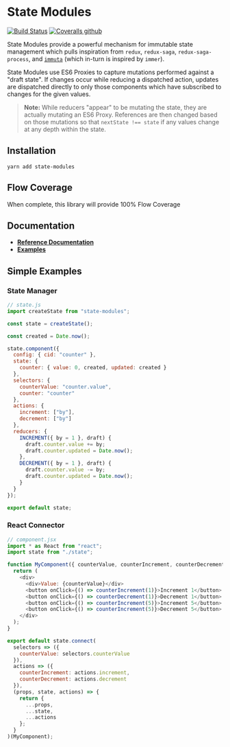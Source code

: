 # State Modules

[![Build Status](https://travis-ci.com/odo-network/state-modules.svg?branch=master)](https://travis-ci.com/odo-network/state-modules)
[![Coveralls github](https://img.shields.io/coveralls/github/jekyll/jekyll.svg)](https://github.com/odo-network/state-modules)

State Modules provide a powerful mechanism for immutable state management which pulls inspiration from `redux`, `redux-saga`, `redux-saga-process`, and [`immuta`](https://www.github.com/odo-network/immuta) (which in-turn is inspired by `immer`).

State Modules use ES6 Proxies to capture mutations performed against a "draft state". If changes occur while reducing a dispatched action, updates are dispatched directly to only those components which have subscribed to changes for the given values.

> **Note:** While reducers "appear" to be mutating the state, they are actually mutating an ES6 Proxy. References are then changed based on those mutations so that `nextState !== state` if any values change at any depth within the state.

## Installation

```
yarn add state-modules
```

## Flow Coverage

When complete, this library will provide 100% Flow Coverage

## Documentation

- [**Reference Documentation**](./docs/reference.md)
- [**Examples**](./docs/examples.md)

## Simple Examples

### State Manager

```javascript
// state.js
import createState from "state-modules";

const state = createState();

const created = Date.now();

state.component({
  config: { cid: "counter" },
  state: {
    counter: { value: 0, created, updated: created }
  },
  selectors: {
    counterValue: "counter.value",
    counter: "counter"
  },
  actions: {
    increment: ["by"],
    decrement: ["by"]
  },
  reducers: {
    INCREMENT({ by = 1 }, draft) {
      draft.counter.value += by;
      draft.counter.updated = Date.now();
    },
    DECREMENT({ by = 1 }, draft) {
      draft.counter.value -= by;
      draft.counter.updated = Date.now();
    }
  }
});

export default state;
```

### React Connector

```javascript
// component.jsx
import * as React from "react";
import state from "./state";

function MyComponent({ counterValue, counterIncrement, counterDecrement }) {
  return (
    <div>
      <div>Value: {counterValue}</div>
      <button onClick={() => counterIncrement(1)}>Increment 1</button>
      <button onClick={() => counterDecrement(1)}>Decrement 1</button>
      <button onClick={() => counterIncrement(5)}>Increment 5</button>
      <button onClick={() => counterIncrement(5)}>Decrement 5</button>
    </div>
  );
}

export default state.connect(
  selectors => ({
    counterValue: selectors.counterValue
  }),
  actions => ({
    counterIncrement: actions.increment,
    counterDecrement: actions.decrement
  }),
  (props, state, actions) => {
    return {
      ...props,
      ...state,
      ...actions
    };
  }
)(MyComponent);
```
